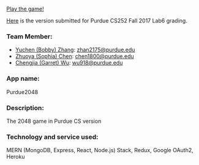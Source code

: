 [Play the game!](https://purdue2048.herokuapp.com)

[Here](https://github.com/bobby569/CS252WebApp/tree/1701c25b7f748a5b359536b94c23f0356c46d2ed)
is the version submitted for Purdue CS252 Fall 2017 Lab6 grading.

### Team Member:

- [Yuchen (Bobby) Zhang](http://bobby569.com): zhan2175@purdue.edu
- [Zhuoya (Sophia) Chen](https://github.com/zhuoyachen526): chen1800@purdue.edu
- [Chengjia (Garret) Wu](https://github.com/Figrua): wu918@purdue.edu

### App name:

Purdue2048

### Description:

The 2048 game in Purdue CS version

### Technology and service used:

MERN (MongoDB, Express, React, Node.js) Stack, Redux, Google OAuth2, Heroku

